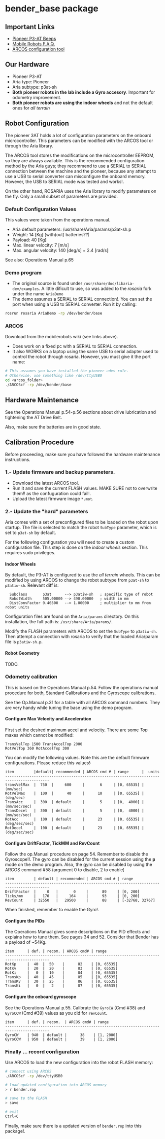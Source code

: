 # bender_base package

## Important Links

- [Pioneer P3-AT Beeps](http://robots.mobilerobots.com/wiki/Robot_Beeps)
- [Mobile Robots F.A.Q.](http://robots.mobilerobots.com/wiki/FAQ)
- [ARCOS configuration tool](http://robots.mobilerobots.com/wiki/ARCOS)

## Our Hardware

- Pioneer P3-AT
- Aria type: Pioneer
- Aria subtype: p3at-sh
- **Both pioneer robots in the lab include a Gyro accesory**. Important for odometry improvement.
- **Both pioneer robots are using the indoor wheels** and not the default ones for *all terrain*

## Robot Configuration

The pioneer 3AT holds a lot of configuration parameters on the onboard microcontroller. This parameters can be modified with the ARCOS tool or through the Aria library.

The ARCOS tool stores the modifications on the microcontroller EEPROM, so they are always available. This is the recommended configuration method by the Aria guys; they recommend to use a SERIAL to SERIAL connection between the machine and the pioneer, because any attempt to use a USB to serial converter can misconfigure the onboard memory. However, the USB to SERIAL mode was tested and works!.

On the other hand, ROSARIA uses the Aria library to modify parameters on the fly. Only a small subset of parameters are provided.

### Default Configuration Values

This values were taken from the operations manual.

- Aria default parameters: /usr/share/Aria/params/p3at-sh.p
- Weight: 14 [Kg] (with(out) batteries??)
- Payload: 40 [Kg]
- Max. linear velocity: 7 [m/s]
- Max. angular velocity: 140 [deg/s] = 2.4 [rad/s]

See also: Operations Manual p.65

### Demo program

- The original source is found under `/usr/share/doc/libaria-dev/examples`. A little dificult to use, so was added to the *rosaria* fork under the name `AriaDemo`
- The demo assumes a SERIAL to SERIAL connection!. You can set the port when using a USB to SERIAL converter. Run it by calling:

```bash
rosrun rosaria AriaDemo -rp /dev/bender/base
```

### ARCOS

Download from the mobilerobots wiki (see links above).

- Does work on a fixed pc with a SERIAL to SERIAL connection.
- It also WORKS on a laptop using the same USB to serial adapter used to control the robot through rosaria. However, you must give it the port name:

```bash
# This assumes you have installed the pioneer udev rule. 
# Otherwise, use something like /dev/ttyUSB0
cd <arcos_folder>
./ARCOScf -rp /dev/bender/base
```

## Hardware Maintenance

See the Operations Manual p.54-p.56 sections about drive lubrication and tightening the AT Drive Belt.

Also, make sure the batteries are in good state. 

## Calibration Procedure

Before proceeding, make sure you have followed the hardware maintenance instructions.

### 1.- Update firmware and backup parameters.

- Download the latest ARCOS tool.
- Run it and save the current FLASH values. MAKE SURE not to overwrite them!! as the confuguration could fail!.
- Upload the latest firmware image `*.mot`. 

### 2.- Update the "hard" parameters

Aria comes with a set of preconfigured files to be loaded on the robot upon startup. The file is selected to match the robot `SubType` parameter, which is set to `p3at-sh` by default.

For the following configuration you will need to create a custom configuration file. This step is done on the *indoor wheels* section. This requires sudo privileges.


#### Indoor Wheels

By default, the P3-AT is configured to use the *all terrain* wheels. This can be modified by using ARCOS to change the robot subtype from `p3at-sh` to `p3atiw-sh`. Relevant diff is:
 
```
  Subclass       p3at      --> p3atiw-sh   ; specific type of robot
  RobotWidth     505.00000 --> 490.00000   ; width in mm
  DistConvFactor 0.46500   --> 1.00000     ; multiplier to mm from robot units
```

Configuration files are found on the `Aria/params` directory. On this installation, the full path is: `/usr/share/Aria/params/`.

Modify the FLASH parameters with ARCOS to set the `SubType` to `p3atiw-sh`. Then attempt a connection with rosaria to verify that the loaded Aria/param file is `p3atiw-sh.p`.


#### Robot Geometry

TODO.

### Odometry calibration

This is based on the Operations Manual p.54. Follow the operations manual procedure for both, Standard Calibrations and the Gyroscope calibrations.

See the Op.Manual p.31 for a table with all ARCOS command numbers. They are very handy while tuning the base using the demo program.


#### Configure Max Velocity and Acceleration

First set the desired maximum accel and velocity. There are some *Top* maxes which cannot be modified:

```
TransVelTop 1500 TransAccelTop 2000
RotVelTop 360 RotAccelTop 300
```


You can modify the following values. Note this are the default firmware configurations. Please reduce this values!:

```
item         |default| recommended | ARCOS cmd # | range      |  units
------------------------------------------------------------------------------------------
transVelMax  |  750  |     600     |       6     | [0, 65535] |  (mm/sec) 
RotVelMax    |  100  |      40     |      10     | [0, 65535] |  (deg/sec)
TransAcc     |  300  | default     |       5     | [0,  4000] |  (mm/sec/sec) 
TransDecel   |  300  | default     |       5     | [0,  4000] |  (mm/sec/sec) 
RotAcc       |  100  | default     |      23     | [0, 65535] |  (deg/sec/sec) 
RotDecel     |  100  | default     |      23     | [0, 65535] |  (deg/sec/sec) 
```


#### Configure DriftFactor, TickMM and RevCount

Follow the op.Manual procedure on page 54. Remember to disable the Gyroscope!!. The gyro can be disabled for the current session using the **p** mode on the demo program. Also, the gyro can be disabled by using the ARCOS command #58 (argument 0 to disable, 2 to enable)

```
item         | default | recommended | ARCOS cmd # | range
------------------------------------------------------------------------------------------
DriftFactor  |     0   |       0     |      89     | [0, 200]
Ticks/mm     |   170   |     164     |      93     | [0, 200]
RevCount     | 32550   |   29500     |      88     | [-32768, 32767]
```

When finished, remember to enable the Gyro!.

#### Configure the PIDs

The Operations Manual gives some descriptions on the PID effects and explains how to tune them. See pages 34 and 52. Consider that Bender has a payload of ~54Kg.

```
item      | def. | recom. | ARCOS cmd# | range
------------------------------------------------------------------------------------------
RotKp     |  40  |  50    |      82    | [0, 65535]
RotKv     |  20  |  20    |      83    | [0, 65535]
RotKi     |   0  |  10    |      84    | [0, 65535]
TransKp   |  40  |  45    |      85    | [0, 65535]
TransKv   |  30  |  25    |      86    | [0, 65535]
TransKi   |   0  |   2    |      87    | [0, 65535]
```


#### Configure the onboard gyroscope

See the Operations Manual p.55. Calibrate the `GyroCW` (Cmd #38) and `GyroCCW` (Cmd #39) values as you did for `revCount`.

```
item      | def. | recom.  | ARCOS cmd# | range
------------------------------------------------------------------------------------------
GyroCW    | 940  | default |      38    | [1, 2000]
GyroCCW   | 950  | default |      39    | [1, 2000]
```

### Finally ... record configuration

Use ARCOS to load the new configuration into the robot FLASH memory:

```bash
# connect using ARCOS
./ARCOScf -rp /dev/ttyUSB0

# load updated configuration into ARCOS memory
> r bender.rop

# save to the FLASH
> save

# exit
Ctrl+C
```

Finally, make sure there is a updated version of `bender.rop` into this package!.

